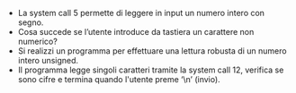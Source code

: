 - La system call 5 permette di leggere in input un numero intero con segno.
- Cosa succede se l’utente introduce da tastiera un carattere non numerico?
- Si realizzi un programma per effettuare una lettura robusta di un numero intero unsigned.
- Il programma legge singoli caratteri tramite la system call 12, verifica se sono cifre e termina
  quando l'utente preme ‘\n’ (invio).
